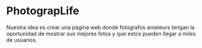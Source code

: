 # PhotograpLife
Nuestra idea es crear una página web donde fotógrafos amateurs tengan la oportunidad de mostrar sus mejores fotos y que estos pueden llegar a miles de usuarios.

